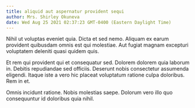 ```yaml
---
title: aliquid aut aspernatur provident sequi
author: Mrs. Shirley Okuneva
date: Wed Aug 25 2021 02:37:23 GMT-0400 (Eastern Daylight Time)
---
```

Nihil ut voluptas eveniet quia. Dicta et sed nemo. Aliquam ex earum provident quibusdam omnis est qui molestiae. Aut fugiat magnam excepturi voluptatem deleniti quasi quidem quis.

 Et rem qui provident qui et consequatur sed. Dolorem dolorem quia laborum in. Debitis repudiandae sed officiis. Deserunt nobis consectetur assumenda eligendi. Itaque iste a vero hic placeat voluptatum ratione culpa doloribus. Rem in et.

 Omnis incidunt ratione. Nobis molestias saepe. Dolorum vero illo quo consequuntur id doloribus quia nihil.